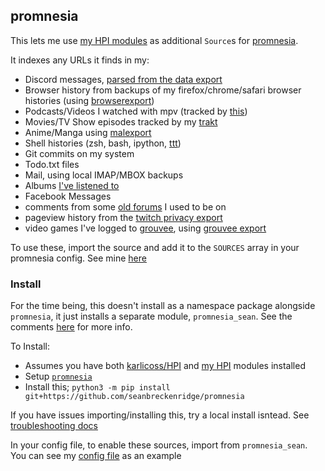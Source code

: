 ## promnesia

This lets me use [my HPI modules](https://github.com/seanbreckenridge/HPI) as additional `Source`s for [promnesia](https://github.com/karlicoss/promnesia).

It indexes any URLs it finds in my:

- Discord messages, [parsed from the data export](https://github.com/seanbreckenridge/discord_data)
- Browser history from backups of my firefox/chrome/safari browser histories (using [browserexport](https://github.com/seanbreckenridge/browserexport))
- Podcasts/Videos I watched with mpv (tracked by [this](https://github.com/seanbreckenridge/mpv-history-daemon))
- Movies/TV Show episodes tracked by my [trakt](https://github.com/seanbreckenridge/traktexport)
- Anime/Manga using [malexport](https://github.com/seanbreckenridge/malexport)
- Shell histories (zsh, bash, ipython, [ttt](https://github.com/seanbreckenridge/ttt))
- Git commits on my system
- Todo.txt files
- Mail, using local IMAP/MBOX backups
- Albums [I've listened to](https://sean.fish/s/albums)
- Facebook Messages
- comments from some [old forums](https://github.com/seanbreckenridge/forum_parser) I used to be on
- pageview history from the [twitch privacy export](https://github.com/seanbreckenridge/HPI/blob/master/my/twitch/gdpr.py)
- video games I've logged to [grouvee](https://www.grouvee.com/), using [grouvee export](https://github.com/seanbreckenridge/grouvee_export)

To use these, import the source and add it to the `SOURCES` array in your promnesia config. See mine [here](https://sean.fish/d/promnesia/config.py?redirect)

### Install

For the time being, this doesn't install as a namespace package alongside `promnesia`, it just installs a separate module, `promnesia_sean`. See the comments [here](https://github.com/karlicoss/promnesia/pull/225) for more info.

To Install:

- Assumes you have both [karlicoss/HPI](https://github.com/karlicoss/HPI) and [my HPI](https://github.com/seanbreckenridge/HPI) modules installed
- Setup [`promnesia`](https://github.com/karlicoss/promnesia)
- Install this; `python3 -m pip install git+https://github.com/seanbreckenridge/promnesia`

If you have issues importing/installing this, try a local install isntead. See [troubleshooting docs](https://github.com/seanbreckenridge/HPI/blob/master/doc/TROUBLESHOOTING_INSTALLS.md)

In your config file, to enable these sources, import from `promnesia_sean`. You can see my [config file](https://sean.fish/d/promnesia/config.py?redirect) as an example
